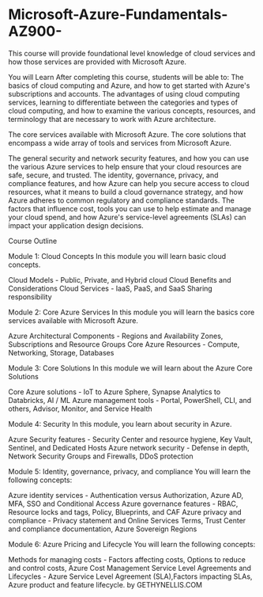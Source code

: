 # Microsoft-Azure-Fundamentals-AZ900-
This course will provide foundational level knowledge of cloud services and how those services are provided with Microsoft Azure.

You will Learn After completing this course, students will be able to:  The basics of cloud computing and Azure, and how to get started with Azure's subscriptions and accounts. The advantages of using cloud computing services, learning to differentiate between the categories and types of cloud computing, and how to examine the various concepts, resources, and terminology that are necessary to work with Azure architecture. 

The core services available with Microsoft Azure. The core solutions that encompass a wide array of tools and services from Microsoft Azure. 

The general security and network security features, and how you can use the various Azure services to help ensure that your cloud resources are safe, secure, and trusted. The identity, governance, privacy, and compliance features, and how Azure can help you secure access to cloud resources, what it means to build a cloud governance strategy, and how Azure adheres to common regulatory and compliance standards. The factors that influence cost, tools you can use to help estimate and manage your cloud spend, and how Azure's service-level agreements (SLAs) can impact your application design decisions.

Course Outline

Module 1: Cloud Concepts
In this module you will learn basic cloud concepts.

Cloud Models - Public, Private, and Hybrid cloud
Cloud Benefits and Considerations
Cloud Services - IaaS, PaaS, and SaaS
Sharing responsibility

Module 2: Core Azure Services
In this module you will learn the basics core services available with Microsoft Azure.

Azure Architectural Components - Regions and Availability Zones, Subscriptions and Resource Groups
Core Azure Resources - Compute, Networking, Storage, Databases

Module 3: Core Solutions
In this module we will learn about the Azure Core Solutions

Core Azure solutions - IoT to Azure Sphere, Synapse Analytics to Databricks, AI / ML
Azure management tools - Portal, PowerShell, CLI, and others, Advisor, Monitor, and Service Health

Module 4: Security
In this module, you learn about security in Azure.

Azure Security features - Security Center and resource hygiene, Key Vault, Sentinel, and Dedicated Hosts
Azure network security - Defense in depth, Network Security Groups and Firewalls, DDoS protection

Module 5: Identity, governance, privacy, and compliance
You will learn the following concepts:

Azure identity services - Authentication versus Authorization, Azure AD, MFA, SSO and Conditional Access
Azure governance features - RBAC, Resource locks and tags, Policy, Blueprints, and CAF
Azure privacy and compliance - Privacy statement and Online Services Terms, Trust Center and compliance documentation, Azure Sovereign Regions

Module 6: Azure Pricing and Lifecycle
You will learn the following concepts:

Methods for managing costs - Factors affecting costs, Options to reduce and control costs, Azure Cost Management
Service Level Agreements and Lifecycles - Azure Service Level Agreement (SLA),Factors impacting SLAs, Azure product and feature lifecycle.
by GETHYNELLIS.COM
